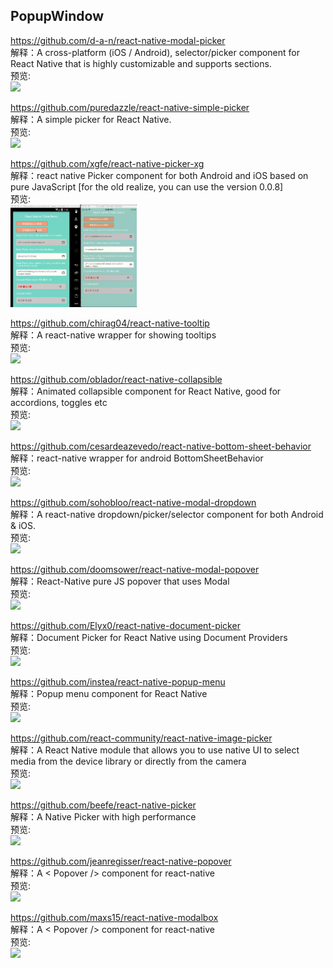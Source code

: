 ## PopupWindow<br>

https://github.com/d-a-n/react-native-modal-picker<br>
解释：A cross-platform (iOS / Android), selector/picker component for React Native that is highly customizable and supports sections.
<br>
预览:<br>
<img src="https://raw.githubusercontent.com/d-a-n/react-native-modal-picker/master/docs/demo.gif" width="30%"/>
<br>

https://github.com/puredazzle/react-native-simple-picker<br>
解释：A simple picker for React Native. 
<br>
预览:<br>
<img src="https://cloud.githubusercontent.com/assets/499192/14314055/79b56344-fbf5-11e5-9813-66a2d2a040c7.gif" width="30%"/>
<br>




https://github.com/xgfe/react-native-picker-xg<br>
解释：react native Picker component for both Android and iOS based on pure JavaScript [for the old realize, you can use the version 0.0.8]
<br>
预览:<br>
<img src="https://raw.githubusercontent.com/lulutia/images/master/react-native-components/Screen-Capture-50.gif" width="40%"/>
<br>


https://github.com/chirag04/react-native-tooltip<br>
解释：A react-native wrapper for showing tooltips
<br>
预览:<br>
<img src="https://github.com/chirag04/react-native-tooltip/raw/master/screenshot.png" width="30%"/>
<br>


https://github.com/oblador/react-native-collapsible<br>
解释：Animated collapsible component for React Native, good for accordions, toggles etc
<br>
预览:<br>
<img src="https://cloud.githubusercontent.com/assets/378279/8047315/0237ca2c-0e44-11e5-9a16-1da052406eb0.gif" width="30%"/>
<br>

https://github.com/cesardeazevedo/react-native-bottom-sheet-behavior<br>
解释：react-native wrapper for android BottomSheetBehavior
<br>
预览:<br>
<img src="https://cloud.githubusercontent.com/assets/5366959/24594266/c59667bc-1801-11e7-840c-97588658a8ae.gif" width="30%"/>
<br>

https://github.com/sohobloo/react-native-modal-dropdown<br>
解释：A react-native dropdown/picker/selector component for both Android & iOS.
<br>
预览:<br>
<img src="https://github.com/sohobloo/react-native-modal-dropdown/raw/master/docs/demo_1.gif?raw=true" width="30%"/>
<br>

https://github.com/doomsower/react-native-modal-popover<br>
解释：React-Native pure JS popover that uses Modal
<br>
预览:<br>
<img src="https://raw.githubusercontent.com/doomsower/react-native-modal-popover/master/gifs/android.gif" width="25%"/>
<br>

https://github.com/Elyx0/react-native-document-picker<br>
解释：Document Picker for React Native using Document Providers
<br>
预览:<br>
<img src="https://camo.githubusercontent.com/9e4ea16c14c26fbe32b411cfaec8db9b1d2b7285/687474703a2f2f692e737461636b2e696d6775722e636f6d2f64763069512e706e67" width="25%"/>
<br>

https://github.com/instea/react-native-popup-menu<br>
解释：Popup menu component for React Native
<br>
预览:<br>
<img src="https://github.com/instea/react-native-popup-menu/raw/master/android.demo.gif" width="25%"/>
<br>

https://github.com/react-community/react-native-image-picker<br>
解释：A React Native module that allows you to use native UI to select media from the device library or directly from the camera
<br>
预览:<br>
<img src="https://github.com/marcshilling/react-native-image-picker/raw/master/images/ios-image.png" width="30%"/>
<br>


https://github.com/beefe/react-native-picker<br>
解释：A Native Picker with high performance
<br>
预览:<br>
<img src="https://github.com/beefe/react-native-picker/raw/master/doc/ui4.jpg" width="30%"/>
<br>


https://github.com/jeanregisser/react-native-popover<br>
解释：A < Popover /> component for react-native
<br>
预览:<br>
<img src="https://raw.githubusercontent.com/jeanregisser/react-native-popover/master/Screenshots/animated.gif" width="25%"/>
<br>

https://github.com/maxs15/react-native-modalbox<br>
解释：A < Popover /> component for react-native
<br>
预览:<br>
<img src="https://camo.githubusercontent.com/d4a496a80e4159490d873dcc37e93b71d6da7e0b/687474703a2f2f692e696d6775722e636f6d2f3358554c4c74382e676966" width="25%"/>
<br>
